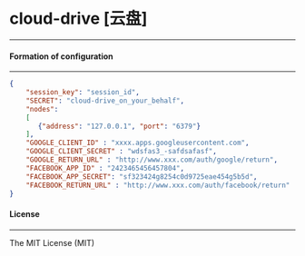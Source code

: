 # cloud-drive [云盘]
---
#### Formation of configuration
---
```JSON
{
    "session_key": "session_id",
    "SECRET": "cloud-drive_on_your_behalf",
    "nodes":
    [
       {"address": "127.0.0.1", "port": "6379"}
    ],
    "GOOGLE_CLIENT_ID" : "xxxx.apps.googleusercontent.com",
    "GOOGLE_CLIENT_SECRET" : "wdsfas3_-safdsafasf",
    "GOOGLE_RETURN_URL" : "http://www.xxx.com/auth/google/return",
    "FACEBOOK_APP_ID" : "2423465456457804",
    "FACEBOOK_APP_SECRET": "sf323424g8254c0d9725eae454g5b5d",
    "FACEBOOK_RETURN_URL" : "http://www.xxx.com/auth/facebook/return"
}
```
#### License
---

The MIT License (MIT)
